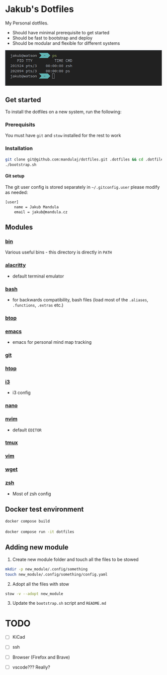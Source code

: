 Jakub's Dotfiles
================

My Personal dotfiles.

* Should have minimal prerequisite to get started
* Should be fast to bootstrap and deploy
* Should be modular and flexible for different systems

![terminal](.assets/terminal.png)

## Get started
To install the dotfiles on a new system, run the following:

### Prerequisits
You must have `git` and `stow` installed for the rest to work

### Installation
```bash
git clone git@github.com:mandulaj/dotfiles.git .dotfiles && cd .dotfiles
./bootstrap.sh
```
#### Git setup
The git user config is stored separately in `~/.gitconfig.user` please modify as needed:
```gitconfig
[user]
    name = Jakub Mandula
    email = jakub@mandula.cz
```

## Modules

### [bin](./bin)
Various useful bins - this directory is directly in `PATH`
### [alacritty](./alacritty)
- default terminal emulator
### [bash](./bash)
- for backwards compatibility, bash files (load most of the `.aliases`, `.functions`, `.extras` etc.)
### [btop](./btop)
### [emacs](./emacs)
- emacs for personal mind map tracking
### [git](./git)
### [htop](./htop)
### [i3](./i3)
- i3 config
### [nano](./nano)
### [nvim](./nvim)
- default `EDITOR`
### [tmux](./tmux)
### [vim](./vim)
### [wget](./wget)
### [zsh](./zsh)
- Most of zsh config

## Docker test environment
```bash
docker compose build

docker compose run -it dotfiles
```

## Adding new module

1. Create new module folder and touch all the files to be stowed
```bash
mkdir -p new_module/.config/something
touch new_module/.config/something/config.yaml
```
2. Adopt all the files with stow
```bash
stow -v --adopt new_module
```
3. Update the `bootstrap.sh` script and `README.md`

# TODO

- [ ] KiCad
- [ ] ssh
- [ ] Browser (Firefox and Brave)
- [ ] vscode??? Really?

